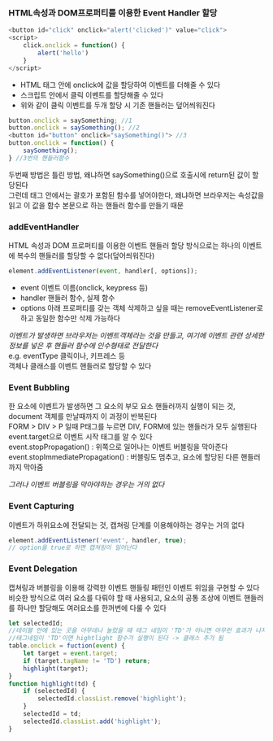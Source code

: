 ### HTML속성과 DOM프로퍼티를 이용한 Event Handler 할당
```javascript
<button id="click" onclick="alert('clicked')" value="click">
<script>
    click.onclick = function() {
        alert('hello')
    }
</script>
```
- HTML 태그 안에 onclick에 값을 할당하여 이벤트를 더해줄 수 있다
- 스크립트 안에서 클릭 이벤트를 할당해줄 수 있다
- 위와 같이 클릭 이벤트를 두개 할당 시 기존 핸들러는 덮어씌워진다   

```javascript
button.onclick = saySomething; //1
button.onclick = saySomething(); //2
<button id="button" onclick="saySomething()"> //3
button.onclick = function() {
    saySomething();
} //3번의 핸들러함수
```
두번째 방법은 틀린 방법, 왜냐하면 saySomething()으로 호출시에 return된 값이 할당된다   
그런데 태그 안에서는 괄호가 포함된 함수를 넣어야한다, 왜냐하면 브라우저는 속성값을 읽고 이 값을 함수 본문으로 하는 핸들러 함수를 만들기 때문   

### addEventHandler
HTML 속성과 DOM 프로퍼티를 이용한 이벤트 핸들러 할당 방식으로는 하나의 이벤트에 복수의 핸들러를 할당할 수 없다(덮어씌워진다)   
```javascript
element.addEventListener(event, handler[, options]);
```
- event 이벤트 이름(onclick, keypress 등)
- handler 핸들러 함수, 실제 함수
- options 아래 프로퍼티를 갖는 객체
삭제하고 싶을 때는 removeEventListener로 하고 동일한 함수만 삭제 가능하다   

*이벤트가 발생하면 브라우저는 이벤트객체라는 것을 만들고, 여기에 이벤트 관련 상세한 정보를 넣은 후 핸들러 함수에 인수형태로 전달한다*   
e.g. eventType 클릭이나, 키프레스 등   
객체나 클래스를 이벤트 핸들러로 할당할 수 있다   

### Event Bubbling
한 요소에 이벤트가 발생하면 그 요소의 부모 요소 핸들러까지 실행이 되는 것, document 객체를 만날때까지 이 과정이 반복된다   
FORM > DIV > P 일때 P태그를 누르면 DIV, FORM에 있는 핸들러가 모두 실행된다   
event.target으로 이벤트 시작 태그를 알 수 있다   
event.stopPropagation() : 위쪽으로 일어나는 이벤트 버블링을 막아준다   
event.stopImmediatePropagation() : 버블링도 멈추고, 요소에 할당된 다른 핸들러까지 막아줌   

_그러나 이벤트 버블링을 막아야하는 경우는 거의 없다_

### Event Capturing
이벤트가 하위요소에 전달되는 것, 캡쳐링 단계를 이용해야하는 경우는 거의 없다   
```javascript
element.addEventListener('event', handler, true);
// option을 true로 하면 캡쳐링이 일어난다
```

### Event Delegation
캡쳐링과 버블링을 이용해 강력한 이벤트 핸들링 패턴인 이벤트 위임을 구현할 수 있다   
비슷한 방식으로 여러 요소를 다뤄야 할 때 사용되고, 요소의 공통 조상에 이벤트 핸들러를 하나만 할당해도 여러요소를 한꺼번에 다룰 수 있다
```javascript
let selectedId;
//테이블 안에 있는 곳을 아무데나 눌렀을 때 태그 네임이 'TD'가 아니면 아무런 효과가 나지않고
//태그네임이 'TD'이면 hightlight 함수가 실행이 된다 -> 클래스 추가 됨
table.onclick = fuction(event) {
    let target = event.target;
    if (target.tagName != 'TD') return;
    highlight(target); 
}
function highlight(td) {
    if (selectedId) {
        selectedId.classList.remove('highlight');
    }
    selectedId = td;
    selectedId.classList.add('highlight');
}
```   